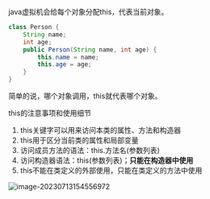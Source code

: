 java虚拟机会给每个对象分配this，代表当前对象。



```java
class Person {
    String name;
    int age;
    public Person(String name, int age) {
        this.name = name;
        this.age = age;
    }
}
```

简单的说，哪个对象调用，this就代表哪个对象。

this的注意事项和使用细节

1. this关键字可以用来访问本类的属性、方法和构造器
2. this用于区分当前类的属性和局部变量
3. 访问成员方法的语法：this.方法名(参数列表)
4. 访问构造器语法：this(参数列表)；**只能在构造器中使用**
5. this不能在类定义的外部使用，只能在类定义的方法中使用



![image-20230713154556972](https://cdn.789ak.com/img/image-20230713154556972.png)

